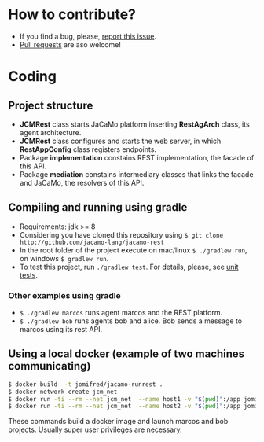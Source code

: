 # How to contribute?

* If you find a bug, please, [report this issue](https://github.com/jacamo-lang/jacamo-rest/issues).
* [Pull requests](https://github.com/jacamo-lang/jacamo-rest/pulls) are aso welcome!

# Coding

## Project structure

* **JCMRest** class starts JaCaMo platform inserting **RestAgArch** class, its agent architecture.
* **JCMRest** class configures and starts the web server, in which **RestAppConfig** class registers endpoints.
* Package **implementation** constains REST implementation, the facade of this API.
* Package **mediation** constains intermediary classes that links the facade and JaCaMo, the resolvers of this API.

## Compiling and running using gradle

* Requirements: jdk >= 8
* Considering you have cloned this repository using `$ git clone http://github.com/jacamo-lang/jacamo-rest`
* In the root folder of the project execute on mac/linux `$ ./gradlew run`, on windows `$ gradlew run`.
* To test this project, run ``./gradlew test``. For details, please, see [unit tests](https://github.com/jacamo-lang/jacamo-rest/tree/master/src/test/java/jacamo/rest).

### Other examples using gradle
* `$ ./gradlew marcos` runs agent marcos and the REST platform.
* `$ ./gradlew bob` runs agents bob and alice. Bob sends a message to marcos using its rest API.

## Using a local docker (example of two machines communicating)
```sh
$ docker build  -t jomifred/jacamo-runrest .
$ docker network create jcm_net
$ docker run -ti --rm --net jcm_net  --name host1 -v "$(pwd)":/app jomifred/jacamo-runrest gradle marcos
$ docker run -ti --rm --net jcm_net  --name host2 -v "$(pwd)":/app jomifred/jacamo-runrest gradle bob_d
```
These commands build a docker image and launch marcos and bob projects. Usually super user privileges are necessary.
